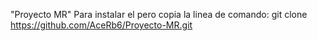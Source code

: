 "Proyecto MR" 
Para instalar el pero copia la linea de comando: git clone https://github.com/AceRb6/Proyecto-MR.git
